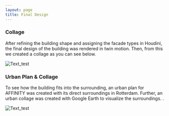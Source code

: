 ```yaml
---
layout: page
title: Final Design
---
```


### Collage 

After refining the building shape and assigning the facade types in Houdini, the final design of the building was rendered in twin motion. Then, from this we created a collage as you can see below. 

![Text_test](assets/img/collageFinalVF.jpg)


### Urban Plan & Collage

To see how the building fits into the surrounding, an urban plan for AFFINITY was created with its direct surroundings in Rotterdam. Further, an urban collage was created with Google Earth to visualize the surroundings. . 

![Text_test](assets/img/contextecollage.jpg)
